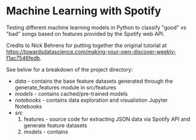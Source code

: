 # Machine Learning with Spotify

Testing different machine learning models in Python to classify "good" vs "bad" songs based on features provided by the Spotify web API.

Credits to Nick Behrens for putting together the original tutorial at https://towardsdatascience.com/making-your-own-discover-weekly-f1ac7546fedb.

See below for a breakdown of the project directory:
* _data_ - contains the base feature datasets generated through the generate_features module in src/features
* _models_ - contains cached/pre-trained models
* _notebooks_ - contains data exploration and visualistion Jupyter Notebooks
* _src_
    1. features - source code for extracting JSON data via Spotify API and generate feature datasets
    1. models - contains

